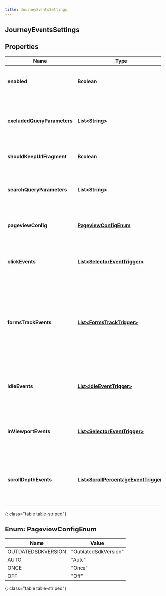 ```yaml
---
title: JourneyEventsSettings
---
```

## JourneyEventsSettings


## Properties

| Name | Type | Description | Notes |
| ------------ | ------------- | ------------- | ------------- |
| **enabled** | <!----><!---->**Boolean**<!----> | Whether or not journey event collection is enabled. |  [optional] |
| **excludedQueryParameters** | <!----><!---->**List&lt;String&gt;**<!----> | List of parameters to be excluded from the query string. |  [optional] |
| **shouldKeepUrlFragment** | <!----><!---->**Boolean**<!----> | Whether or not to keep the URL fragment. |  [optional] |
| **searchQueryParameters** | <!----><!---->**List&lt;String&gt;**<!----> | List of query parameters used for search (e.g. &#39;q&#39;). |  [optional] |
| **pageviewConfig** | [**PageviewConfigEnum**](#PageviewConfigEnum)<!----> | Controls how the pageview events are tracked. |  [optional] |
| **clickEvents** | <!----><!---->[**List&lt;SelectorEventTrigger&gt;**](SelectorEventTrigger.html)<!----> | Tracks when and where a visitor clicks on a webpage. |  [optional] |
| **formsTrackEvents** | <!----><!---->[**List&lt;FormsTrackTrigger&gt;**](FormsTrackTrigger.html)<!----> | Controls how the form submitted and form abandoned events are tracked after a visitor interacts with a form element. |  [optional] |
| **idleEvents** | <!----><!---->[**List&lt;IdleEventTrigger&gt;**](IdleEventTrigger.html)<!----> | Tracks when and where a visitor becomes inactive on a webpage. |  [optional] |
| **inViewportEvents** | <!----><!---->[**List&lt;SelectorEventTrigger&gt;**](SelectorEventTrigger.html)<!----> | Tracks when elements become visible or hidden on screen. |  [optional] |
| **scrollDepthEvents** | <!----><!---->[**List&lt;ScrollPercentageEventTrigger&gt;**](ScrollPercentageEventTrigger.html)<!----> | Tracks when a visitor scrolls to a specific percentage of a webpage. |  [optional] |
{: class="table table-striped"}


<a name="PageviewConfigEnum"></a>

## Enum: PageviewConfigEnum

| Name | Value |
| ---- | ----- |
| OUTDATEDSDKVERSION | &quot;OutdatedSdkVersion&quot; |
| AUTO | &quot;Auto&quot; |
| ONCE | &quot;Once&quot; |
| OFF | &quot;Off&quot; |
{: class="table table-striped"}



